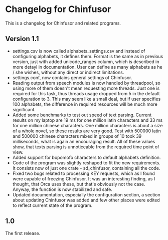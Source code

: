 # Changelog for Chinfusor

This is a changelog for Chinfusor and related programs.

## Version 1.1

* settings.csv is now called alphabets_settings.csv and instead of configuring alphabets, it defines them. Format is the same as in previous version, just with added unicode_ranges column, which is described in more detayl in documentation. User can define as many alphabets as he / she wishes, without any direct or indirect limitations.
* settings.conf, now contains general settings of Chinfusor.
* Reading output from speech modules is now handled by threadpool, so using more of them doesn't mean requesting more threads. Just one is required for this task, thus threads usage dropped from 5 in the default configuration to 3. This may seem like a small deal, but if user specifies 100 alphabets, the difference in required resources will be much more significant.
* Added some benchmarks to test out speed of text parsing. Current results on my laptop are 19 ms for one million latin characters and 33 ms for one million chinese characters. One million characters is about a size of a whole novel, so these results are very good. Test with 500000 latin and 500000 chinese characters mixed in groups of 10 took 39 milliseconds, what is again an encouraging result. All of these values show, that texts parsing is unnoticeable from the required time point of view.
* Added support for bopomofo characters to default alphabets definition.
* Code of the program was slightly reshaped to fit the new requirements. It consists now of just one crate - sd_chinfusor, containing all the code.
* Fixed two bugs related to processing KEY requests, which as I found were capable of freezing Chinfusor. It was an interesting finding, as I thought, that Orca uses these, but that's obviously not the case. Anyway, the function is now stabilized and safe.
* Updated documentation, especially the configuration section, a section about updating Chinfusor was added and few other places were edited to reflect current state of the program.

## 1.0

The first release.

